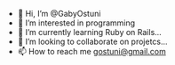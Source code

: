 - 👋 Hi, I’m @GabyOstuni
- 👀 I’m interested in programming
- 🌱 I’m currently learning Ruby on Rails...
- 💞️ I’m looking to collaborate on projetcs...
- 📫 How to reach me gostuni@gmail.com

<!---
GabyOstuni/GabyOstuni is a ✨ special ✨ repository because its `README.md` (this file) appears on your GitHub profile.
You can click the Preview link to take a look at your changes.
--->
